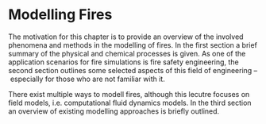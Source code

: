 # Modelling Fires

The motivation for this chapter is to provide an overview of the involved phenomena and methods in the modelling of fires. In the first section a brief summary of the physical and chemical processes is given. As one of the application scenarios for fire simulations is fire safety engineering, the second section outlines some selected aspects of this field of engineering – especially for those who are not familiar with it.

There exist multiple ways to modell fires, although this lecutre focuses on field models, i.e. computational fluid dynamics models. In the third section an overview of existing modelling approaches is briefly outlined.

<!-- TODO: Verification and validation
TODO: Uncertainties -->

